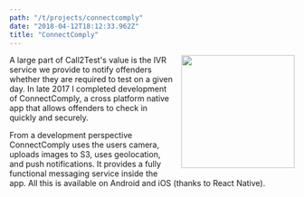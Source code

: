 ```yaml
---
path: "/t/projects/connectcomply"
date: "2018-04-12T18:12:33.962Z"
title: "ConnectComply"
---
```


<img width="200" src="/screenshots/connectcomply-screen-1.png" style="float: right; margin: 0 0 1em 1em" />

A large part of Call2Test's value is the IVR service we provide to notify offenders whether they are required to test on a given day. In late 2017 I completed development of ConnectComply, a cross platform native app that allows offenders to check in quickly and securely.

From a development perspective ConnectComply uses the users camera, uploads images to S3, uses geolocation, and push notifications. It provides a fully functional messaging service inside the app. All this is available on Android and iOS (thanks to React Native).
